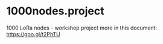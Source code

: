 # 1000nodes.project
1000 LoRa nodes - workshop project
more in this document: https://goo.gl/t2PhTU
